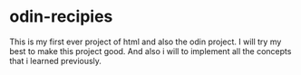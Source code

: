# odin-recipies
This is my first ever project of html
and also the odin project. I will try 
my best to make this project good. And
also i will to implement all the concepts that i learned previously.